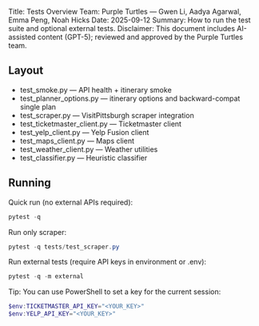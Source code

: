 Title: Tests Overview
Team: Purple Turtles — Gwen Li, Aadya Agarwal, Emma Peng, Noah Hicks
Date: 2025-09-12
Summary: How to run the test suite and optional external tests.
Disclaimer: This document includes AI-assisted content (GPT-5); reviewed and approved by the Purple Turtles team.

## Layout

- test_smoke.py — API health + itinerary smoke
- test_planner_options.py — itinerary options and backward-compat single plan
- test_scraper.py — VisitPittsburgh scraper integration
- test_ticketmaster_client.py — Ticketmaster client
- test_yelp_client.py — Yelp Fusion client
- test_maps_client.py — Maps client
- test_weather_client.py — Weather utilities
- test_classifier.py — Heuristic classifier

## Running

Quick run (no external APIs required):
```powershell
pytest -q
```

Run only scraper:
```powershell
pytest -q tests/test_scraper.py
```

Run external tests (require API keys in environment or .env):
```powershell
pytest -q -m external
```

Tip: You can use PowerShell to set a key for the current session:
```powershell
$env:TICKETMASTER_API_KEY="<YOUR_KEY>"
$env:YELP_API_KEY="<YOUR_KEY>"
```



